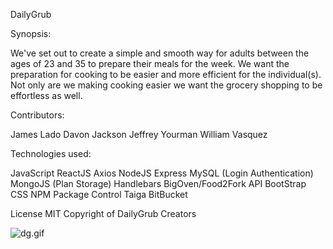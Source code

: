 DailyGrub

Synopsis:

We've set out to create a simple and smooth way for adults between the ages of 23 and 35 to prepare their meals for the week. We want the preparation for cooking to be easier and more efficient for the individual(s). Not only are we making cooking easier we want the grocery shopping to be effortless as well.

Contributors:

James Lado
Davon Jackson
Jeffrey Yourman
William Vasquez

Technologies used:

JavaScript
ReactJS
Axios
NodeJS
Express
MySQL (Login Authentication)
MongoJS (Plan Storage)
Handlebars
BigOven/Food2Fork API
BootStrap
CSS
NPM Package Control
Taiga
BitBucket

License MIT
Copyright of DailyGrub Creators

![dg.gif](http://imageshack.com/a/img924/8362/zgJZcD.gif)

